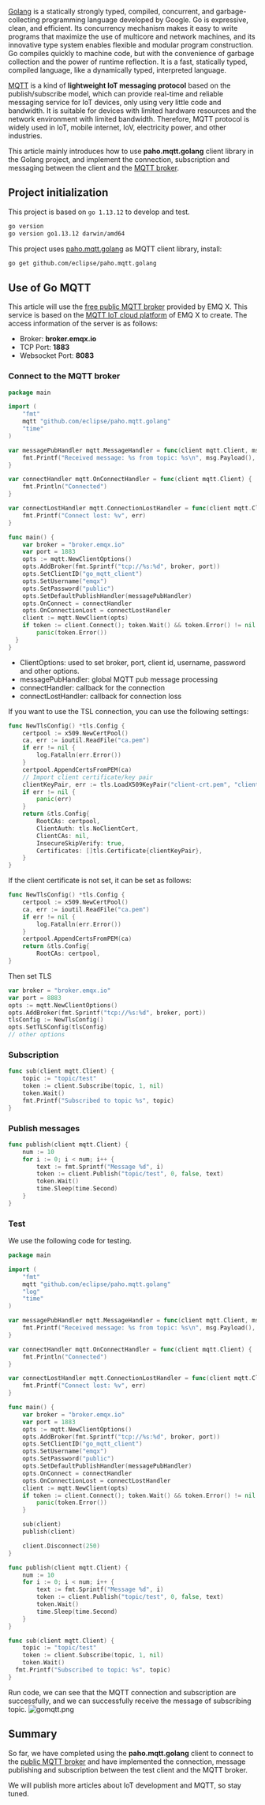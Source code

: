 [Golang](https://golang.org/) is a statically strongly typed, compiled, concurrent, and garbage-collecting programming language developed by Google. Go is expressive, clean, and efficient. Its concurrency mechanism makes it easy to write programs that maximize the use of multicore and network machines, and its innovative type system enables flexible and modular program construction. Go compiles quickly to machine code, but with the convenience of garbage collection and the power of runtime reflection. It is a fast, statically typed, compiled language, like a dynamically typed, interpreted language.

[MQTT](https://www.emqx.com/en/mqtt) is a kind of **lightweight IoT messaging protocol** based on the publish/subscribe model, which can provide real-time and reliable messaging service for IoT devices, only using very little code and bandwidth. It is suitable for devices with limited hardware resources and the network environment with limited bandwidth. Therefore, MQTT protocol is widely used in IoT, mobile internet, IoV, electricity power, and other industries.

This article mainly introduces how to use **paho.mqtt.golang** client library in the Golang project, and implement the connection, subscription and messaging between the client and the [MQTT broker](https://www.emqx.com/en/products/emqx).



## Project initialization

This project is based on `go 1.13.12` to develop and test.

```bash
go version
go version go1.13.12 darwin/amd64
```

This project uses [paho.mqtt.golang](https://github.com/eclipse/paho.mqtt.golang) as MQTT client library, install:

```bash
go get github.com/eclipse/paho.mqtt.golang
```



## Use of Go MQTT

This article will use the [free public MQTT broker](https://www.emqx.com/en/mqtt/public-mqtt5-broker) provided by EMQ X. This service is based on the [MQTT IoT cloud platform](https://www.emqx.com/en/cloud) of EMQ X to create. The access information of the server is as follows:

- Broker: **broker.emqx.io**
- TCP Port: **1883**
- Websocket Port: **8083**

### Connect to the MQTT broker

```go
package main

import (
	"fmt"
	mqtt "github.com/eclipse/paho.mqtt.golang"
	"time"
)

var messagePubHandler mqtt.MessageHandler = func(client mqtt.Client, msg mqtt.Message) {
	fmt.Printf("Received message: %s from topic: %s\n", msg.Payload(), msg.Topic())
}

var connectHandler mqtt.OnConnectHandler = func(client mqtt.Client) {
	fmt.Println("Connected")
}

var connectLostHandler mqtt.ConnectionLostHandler = func(client mqtt.Client, err error) {
	fmt.Printf("Connect lost: %v", err)
}

func main() {
	var broker = "broker.emqx.io"
	var port = 1883
	opts := mqtt.NewClientOptions()
	opts.AddBroker(fmt.Sprintf("tcp://%s:%d", broker, port))
	opts.SetClientID("go_mqtt_client")
	opts.SetUsername("emqx")
	opts.SetPassword("public")
	opts.SetDefaultPublishHandler(messagePubHandler)
	opts.OnConnect = connectHandler
	opts.OnConnectionLost = connectLostHandler
	client := mqtt.NewClient(opts)
	if token := client.Connect(); token.Wait() && token.Error() != nil {
		panic(token.Error())
  }
}
```



- ClientOptions: used to set broker, port, client id, username, password and other options.
- messagePubHandler: global MQTT pub message processing
- connectHandler: callback for the connection
- connectLostHandler: callback for connection loss

If you want to use the TSL connection, you can use the following settings:

```go
func NewTlsConfig() *tls.Config {
	certpool := x509.NewCertPool()
	ca, err := ioutil.ReadFile("ca.pem")
	if err != nil {
		log.Fatalln(err.Error())
	}
	certpool.AppendCertsFromPEM(ca)
	// Import client certificate/key pair
	clientKeyPair, err := tls.LoadX509KeyPair("client-crt.pem", "client-key.pem")
	if err != nil {
		panic(err)
	}
	return &tls.Config{
		RootCAs: certpool,
		ClientAuth: tls.NoClientCert,
		ClientCAs: nil,
		InsecureSkipVerify: true,
		Certificates: []tls.Certificate{clientKeyPair},
	}
}
```

If the client certificate is not set, it can be set as follows:

```go
func NewTlsConfig() *tls.Config {
	certpool := x509.NewCertPool()
	ca, err := ioutil.ReadFile("ca.pem")
	if err != nil {
		log.Fatalln(err.Error())
	}
	certpool.AppendCertsFromPEM(ca)
	return &tls.Config{
		RootCAs: certpool,
}
```

Then set TLS

```go
var broker = "broker.emqx.io"
var port = 8883
opts := mqtt.NewClientOptions()
opts.AddBroker(fmt.Sprintf("tcp://%s:%d", broker, port))
tlsConfig := NewTlsConfig()
opts.SetTLSConfig(tlsConfig)
// other options
```

### Subscription

```go
func sub(client mqtt.Client) {
	topic := "topic/test"
	token := client.Subscribe(topic, 1, nil)
	token.Wait()
	fmt.Printf("Subscribed to topic %s", topic)
}
```

### Publish messages

```go
func publish(client mqtt.Client) {
	num := 10
	for i := 0; i < num; i++ {
		text := fmt.Sprintf("Message %d", i)
		token := client.Publish("topic/test", 0, false, text)
		token.Wait()
		time.Sleep(time.Second)
	}
}
```

### Test

We use the following code for testing.

```go
package main

import (
	"fmt"
	mqtt "github.com/eclipse/paho.mqtt.golang"
	"log"
	"time"
)

var messagePubHandler mqtt.MessageHandler = func(client mqtt.Client, msg mqtt.Message) {
	fmt.Printf("Received message: %s from topic: %s\n", msg.Payload(), msg.Topic())
}

var connectHandler mqtt.OnConnectHandler = func(client mqtt.Client) {
	fmt.Println("Connected")
}

var connectLostHandler mqtt.ConnectionLostHandler = func(client mqtt.Client, err error) {
	fmt.Printf("Connect lost: %v", err)
}

func main() {
	var broker = "broker.emqx.io"
	var port = 1883
	opts := mqtt.NewClientOptions()
	opts.AddBroker(fmt.Sprintf("tcp://%s:%d", broker, port))
	opts.SetClientID("go_mqtt_client")
	opts.SetUsername("emqx")
	opts.SetPassword("public")
	opts.SetDefaultPublishHandler(messagePubHandler)
	opts.OnConnect = connectHandler
	opts.OnConnectionLost = connectLostHandler
	client := mqtt.NewClient(opts)
	if token := client.Connect(); token.Wait() && token.Error() != nil {
		panic(token.Error())
	}

	sub(client)
	publish(client)

	client.Disconnect(250)
}

func publish(client mqtt.Client) {
	num := 10
	for i := 0; i < num; i++ {
		text := fmt.Sprintf("Message %d", i)
		token := client.Publish("topic/test", 0, false, text)
		token.Wait()
		time.Sleep(time.Second)
	}
}

func sub(client mqtt.Client) {
	topic := "topic/test"
	token := client.Subscribe(topic, 1, nil)
	token.Wait()
  fmt.Printf("Subscribed to topic: %s", topic)
}

```

Run code, we can see that the MQTT connection and subscription are successfully, and we can successfully receive the message of subscribing topic.
![gomqtt.png](https://static.emqx.net/images/0a76a6f83d8497245f883abd04812664.png)



## Summary

So far, we have completed using the **paho.mqtt.golang** client to connect to the [public MQTT broker](https://www.emqx.com/en/mqtt/public-mqtt5-broker) and have implemented the connection, message publishing and subscription between the test client and the MQTT broker.

We will publish more articles about IoT development and MQTT, so stay tuned.
